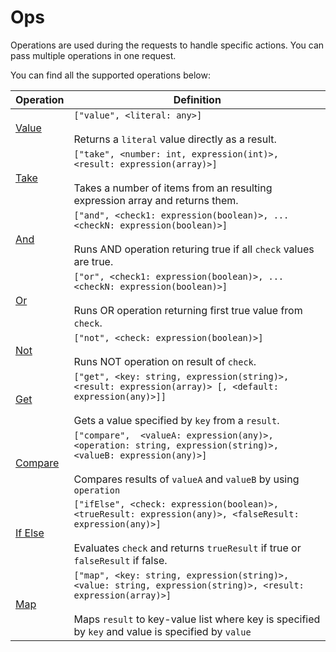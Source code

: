 # Ops

Operations are used during the requests to handle specific actions. You can pass multiple
operations in one request.

You can find all the supported operations below:


|     Operation         |     Definition |
|-----------------------|----------------|
| [Value](value.md)     | `["value", <literal: any>]` <br><br>  Returns a `literal` value directly as a result. |
| [Take](take.md)       | `["take", <number: int, expression(int)>, <result: expression(array)>]` <br><br> Takes a number of items from an resulting expression array and returns them. |
| [And](and.md)         | `["and", <check1: expression(boolean)>, ...<checkN: expression(boolean)>]` <br><br> Runs AND operation returing true if all `check` values are true. |
| [Or](or.md)           | `["or", <check1: expression(boolean)>, ...<checkN: expression(boolean)>]` <br><br> Runs OR operation returning first true value from `check`. |
| [Not](not.md)         | `["not", <check: expression(boolean)>]` <br><br> Runs NOT operation on result of `check`. |
| [Get](get.md)         | `["get", <key: string, expression(string)>, <result: expression(array)> [, <default: expression(any)>]]` <br><br> Gets a value specified by `key` from a `result`. |
| [Compare](compare.md) | `["compare",  <valueA: expression(any)>, <operation: string, expression(string)>, <valueB: expression(any)>]` <br><br>  Compares results of `valueA` and `valueB` by using `operation` |
| [If Else](ifelse.md) | `["ifElse", <check: expression(boolean)>, <trueResult: expression(any)>, <falseResult: expression(any)>]` <br><br>  Evaluates `check` and returns `trueResult` if true or `falseResult` if false. |
| [Map](map.md) | `["map", <key: string, expression(string)>, <value: string, expression(string)>, <result: expression(array)>]` <br><br>  Maps `result` to key-value list where key is specified by `key` and value is specified by `value` |